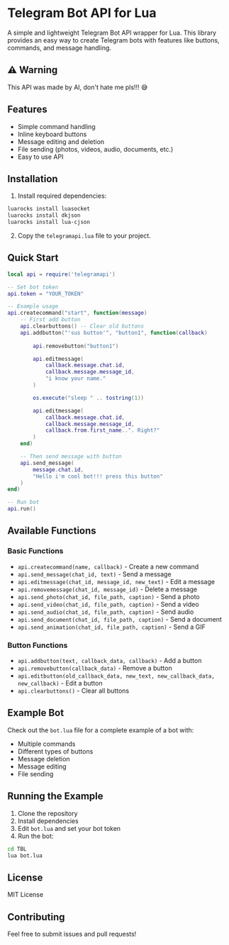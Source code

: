 # Telegram Bot API for Lua

A simple and lightweight Telegram Bot API wrapper for Lua. This library provides an easy way to create Telegram bots with features like buttons, commands, and message handling.

## ⚠️ Warning

This API was made by AI, don't hate me pls!!! 😅

## Features

- Simple command handling
- Inline keyboard buttons
- Message editing and deletion
- File sending (photos, videos, audio, documents, etc.)
- Easy to use API

## Installation

1. Install required dependencies:
```bash
luarocks install luasocket
luarocks install dkjson
luarocks install lua-cjson
```

2. Copy the `telegramapi.lua` file to your project.

## Quick Start

```lua
local api = require('telegramapi')

-- Set bot token
api.token = "YOUR_TOKEN"

-- Example usage
api.createcommand("start", function(message)
    -- First add button
    api.clearbuttons() -- Clear old buttons
    api.addbutton("'sus button'", "button1", function(callback)
        
        api.removebutton("button1")

        api.editmessage(
            callback.message.chat.id,
            callback.message.message_id,
            "i know your name."
        )

        os.execute("sleep " .. tostring(1))

        api.editmessage(
            callback.message.chat.id,
            callback.message.message_id,
            callback.from.first_name..". Right?"
        )
    end)

    -- Then send message with button
    api.send_message(
        message.chat.id,
        "Hello i'm cool bot!!! press this button"
    )
end)

-- Run bot
api.run()
```

## Available Functions

### Basic Functions
- `api.createcommand(name, callback)` - Create a new command
- `api.send_message(chat_id, text)` - Send a message
- `api.editmessage(chat_id, message_id, new_text)` - Edit a message
- `api.removemessage(chat_id, message_id)` - Delete a message
- `api.send_photo(chat_id, file_path, caption)` - Send a photo
- `api.send_video(chat_id, file_path, caption)` - Send a video
- `api.send_audio(chat_id, file_path, caption)` - Send audio
- `api.send_document(chat_id, file_path, caption)` - Send a document
- `api.send_animation(chat_id, file_path, caption)` - Send a GIF

### Button Functions
- `api.addbutton(text, callback_data, callback)` - Add a button
- `api.removebutton(callback_data)` - Remove a button
- `api.editbutton(old_callback_data, new_text, new_callback_data, new_callback)` - Edit a button
- `api.clearbuttons()` - Clear all buttons

## Example Bot

Check out the `bot.lua` file for a complete example of a bot with:
- Multiple commands
- Different types of buttons
- Message deletion
- Message editing
- File sending

## Running the Example

1. Clone the repository
2. Install dependencies
3. Edit `bot.lua` and set your bot token
4. Run the bot:
```bash
cd TBL
lua bot.lua
```

## License

MIT License

## Contributing

Feel free to submit issues and pull requests!
